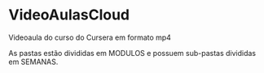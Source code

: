 # VideoAulasCloud
Videoaula do curso do Cursera em formato mp4

As pastas estão divididas em MODULOS e possuem sub-pastas divididas em SEMANAS.
